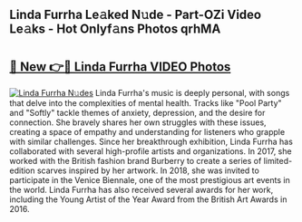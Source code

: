 ## Linda Furrha Le𝚊ked N𝚞de - Part-OZi Video Le𝚊ks - Hot Onlyf𝚊ns Photos qrhMA

# <h2><a href="http://ac31559.deff.icu/?id=Linda+Furrha">🔗 New 👉🔴 Linda Furrha VIDEO Photos</a></h2>

[![Linda Furrha N𝚞des](https://i.imgur.com/rIISA9y.gif)](http://ac31559.deff.icu/?id=Linda+Furrha)
Linda Furrha's music is deeply personal, with songs that delve into the complexities of mental health. Tracks like "Pool Party" and "Softly" tackle themes of anxiety, depression, and the desire for connection. She bravely shares her own struggles with these issues, creating a space of empathy and understanding for listeners who grapple with similar challenges. Since her breakthrough exhibition, Linda Furrha has collaborated with several high-profile artists and organizations. In 2017, she worked with the British fashion brand Burberry to create a series of limited-edition scarves inspired by her artwork. In 2018, she was invited to participate in the Venice Biennale, one of the most prestigious art events in the world. Linda Furrha has also received several awards for her work, including the Young Artist of the Year Award from the British Art Awards in 2016.
